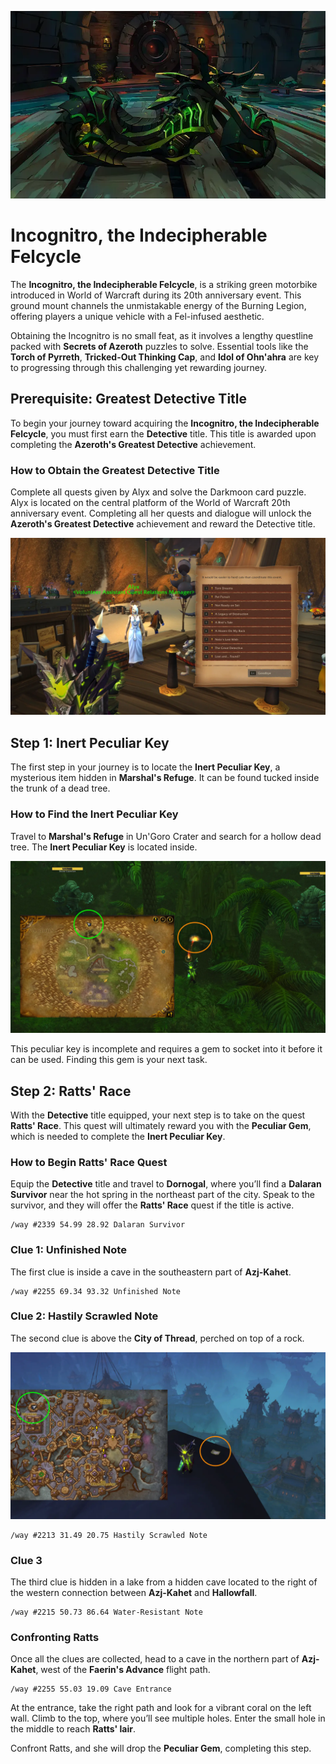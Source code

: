 ![incognitro](/img/incognitro.webp)

# Incognitro, the Indecipherable Felcycle

The **Incognitro, the Indecipherable Felcycle**, is a striking green motorbike introduced in World of Warcraft during its 20th anniversary event. This ground mount channels the unmistakable energy of the Burning Legion, offering players a unique vehicle with a Fel-infused aesthetic.

Obtaining the Incognitro is no small feat, as it involves a lengthy questline packed with **Secrets of Azeroth** puzzles to solve. Essential tools like the **Torch of Pyrreth**, **Tricked-Out Thinking Cap**, and **Idol of Ohn'ahra** are key to progressing through this challenging yet rewarding journey.

## Prerequisite: Greatest Detective Title

To begin your journey toward acquiring the **Incognitro, the Indecipherable Felcycle**, you must first earn the **Detective** title. This title is awarded upon completing the **Azeroth's Greatest Detective** achievement.

### How to Obtain the Greatest Detective Title

Complete all quests given by Alyx and solve the Darkmoon card puzzle.
Alyx is located on the central platform of the World of Warcraft 20th anniversary event. Completing all her quests and dialogue will unlock the **Azeroth's Greatest Detective** achievement and reward the Detective title.

![Alyx](/img/wow-event-alyx.webp)

## Step 1: Inert Peculiar Key

The first step in your journey is to locate the **Inert Peculiar Key**, a mysterious item hidden in **Marshal's Refuge**. It can be found tucked inside the trunk of a dead tree.

### How to Find the Inert Peculiar Key

Travel to **Marshal's Refuge** in Un'Goro Crater and search for a hollow dead tree. The **Inert Peculiar Key** is located inside.

![Inert Peculiar Key](/img/location-inert-peculiar-key.webp)

This peculiar key is incomplete and requires a gem to socket into it before it can be used. Finding this gem is your next task.

## Step 2: Ratts' Race

With the **Detective** title equipped, your next step is to take on the quest **Ratts' Race**. This quest will ultimately reward you with the **Peculiar Gem**, which is needed to complete the **Inert Peculiar Key**.

### How to Begin Ratts' Race Quest

Equip the **Detective** title and travel to **Dornogal**, where you’ll find a **Dalaran Survivor** near the hot spring in the northeast part of the city. Speak to the survivor, and they will offer the **Ratts' Race** quest if the title is active.

```
/way #2339 54.99 28.92 Dalaran Survivor
```

### Clue 1: Unfinished Note

The first clue is inside a cave in the southeastern part of **Azj-Kahet**.

```
/way #2255 69.34 93.32 Unfinished Note
```

### Clue 2: Hastily Scrawled Note

The second clue is above the **City of Thread**, perched on top of a rock.

![Hastily Scrawled Note Location](/img/location-ratts-race-clue-2.webp)

```
/way #2213 31.49 20.75 Hastily Scrawled Note
```

### Clue 3

The third clue is hidden in a lake from a hidden cave located to the right of the western connection between **Azj-Kahet** and **Hallowfall**.

```
/way #2215 50.73 86.64 Water-Resistant Note
```

### Confronting Ratts

Once all the clues are collected, head to a cave in the northern part of **Azj-Kahet**, west of the **Faerin's Advance** flight path.

```
/way #2255 55.03 19.09 Cave Entrance
```

At the entrance, take the right path and look for a vibrant coral on the left wall. Climb to the top, where you’ll see multiple holes. Enter the small hole in the middle to reach **Ratts' lair**.

Confront Ratts, and she will drop the **Peculiar Gem**, completing this step.
